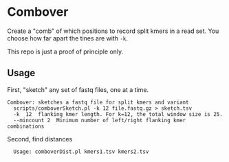 # Combover

Create a "comb" of which positions to record split kmers in a read set.  You choose how far apart the tines are with `-k`.

This repo is just a proof of principle only.

## Usage

First, "sketch" any set of fastq files, one at a time.

    Combover: sketches a fastq file for split kmers and variant
      scripts/comboverSketch.pl -k 12 file.fastq.gz > sketch.tsv
      -k  12  flanking kmer length. For k=12, the total window size is 25.
      --mincount 2  Minimum number of left/right flanking kmer combinations
      
Second, find distances

      Usage: comboverDist.pl kmers1.tsv kmers2.tsv
